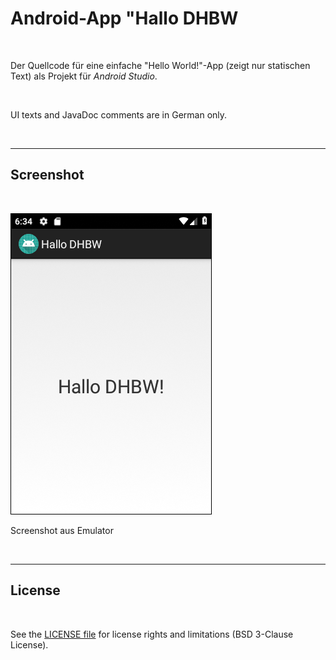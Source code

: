 # Android-App "Hallo DHBW #

<br>

Der Quellcode für eine einfache "Hello World!"-App (zeigt nur statischen Text) als Projekt für 
*Android Studio*.

<br>

UI texts and JavaDoc comments are in German only.

<br>

----

## Screenshot ##

<br>

![Screenshot 1](screenshot_1.png)

Screenshot aus Emulator

<br>

----

## License ##

<br>

See the [LICENSE file](LICENSE.md) for license rights and limitations (BSD 3-Clause License).

<br>